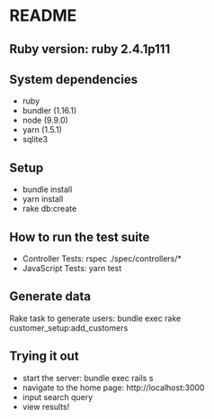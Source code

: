 # README

## Ruby version: ruby 2.4.1p111

## System dependencies
* ruby
* bundler (1.16.1)
* node (9.9.0)
* yarn (1.5.1)
* sqlite3

## Setup
* bundle install
* yarn install
* rake db:create

## How to run the test suite
* Controller Tests: rspec ./spec/controllers/*
* JavaScript Tests: yarn test

## Generate data
Rake task to generate users: bundle exec rake customer_setup:add_customers

## Trying it out
* start the server: bundle exec rails s
* navigate to the home page: http://localhost:3000
* input search query
* view results!
